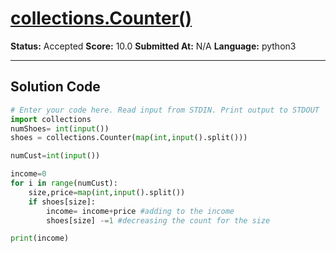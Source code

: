 # [collections.Counter()](https://www.hackerrank.com/challenges/collections-counter/problem)

**Status:** Accepted
**Score:** 10.0
**Submitted At:** N/A
**Language:** python3

---

## Solution Code

```python
# Enter your code here. Read input from STDIN. Print output to STDOUT
import collections
numShoes= int(input())
shoes = collections.Counter(map(int,input().split()))

numCust=int(input())

income=0
for i in range(numCust):
    size,price=map(int,input().split())
    if shoes[size]:
        income= income+price #adding to the income 
        shoes[size] -=1 #decreasing the count for the size

print(income)

